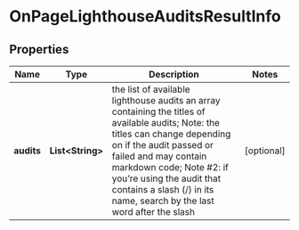 

# OnPageLighthouseAuditsResultInfo


## Properties

| Name | Type | Description | Notes |
|------------ | ------------- | ------------- | -------------|
|**audits** | **List&lt;String&gt;** | the list of available lighthouse audits an array containing the titles of available audits; Note: the titles can change depending on if the audit passed or failed and may contain markdown code; Note #2: if you’re using the audit that contains a slash (/) in its name, search by the last word after the slash |  [optional] |



